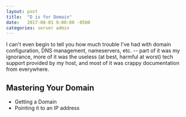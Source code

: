 ```yaml
---
layout: post
title:  "D is for Domain"
date:   2017-08-01 9:00:00 -0500
categories: server admin
---
```

I can't even begin to tell you how much trouble I've had with domain configuration, DNS management, nameservers, etc. -- part of it was my ignorance, more of it was the useless (at best, harmful at worst) tech support provided by my host, and most of it was crappy documentation from everywhere.

## Mastering Your Domain
* Getting a Domain
* Pointing it to an IP address

